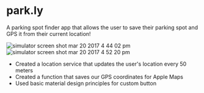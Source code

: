 # park.ly
A parking spot finder app that allows the user to save their parking spot and GPS it from their current location!

![simulator screen shot mar 20 2017 4 44 02 pm](https://cloud.githubusercontent.com/assets/21269767/24121159/a0fdb17c-0d8d-11e7-8ed5-0ebc8987b3c0.png)
![simulator screen shot mar 20 2017 4 52 20 pm](https://cloud.githubusercontent.com/assets/21269767/24121160/a0fe9d30-0d8d-11e7-815b-eb29eb8e86b6.png)

* Created a location service that updates the user's location every 50 meters
* Created a function that saves our GPS coordinates for Apple Maps
* Used basic material design principles for custom button

